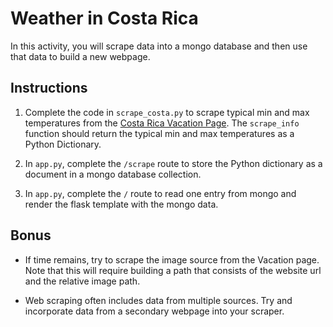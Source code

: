 # Weather in Costa Rica

In this activity, you will scrape data into a mongo database and then use that data to build a new webpage.

## Instructions

1. Complete the code in `scrape_costa.py` to scrape typical min and max temperatures from the [Costa Rica Vacation Page](https://visitcostarica.herokuapp.com/). The `scrape_info` function should return the typical min and max temperatures as a Python Dictionary.

2. In `app.py`, complete the `/scrape` route to store the Python dictionary as a document in a mongo database collection.

3. In `app.py`, complete the `/` route to read one entry from mongo and render the flask template with the mongo data.

## Bonus

* If time remains, try to scrape the image source from the Vacation page. Note that this will require building a path that consists of the website url and the relative image path.

* Web scraping often includes data from multiple sources. Try and incorporate data from a secondary webpage into your scraper.
